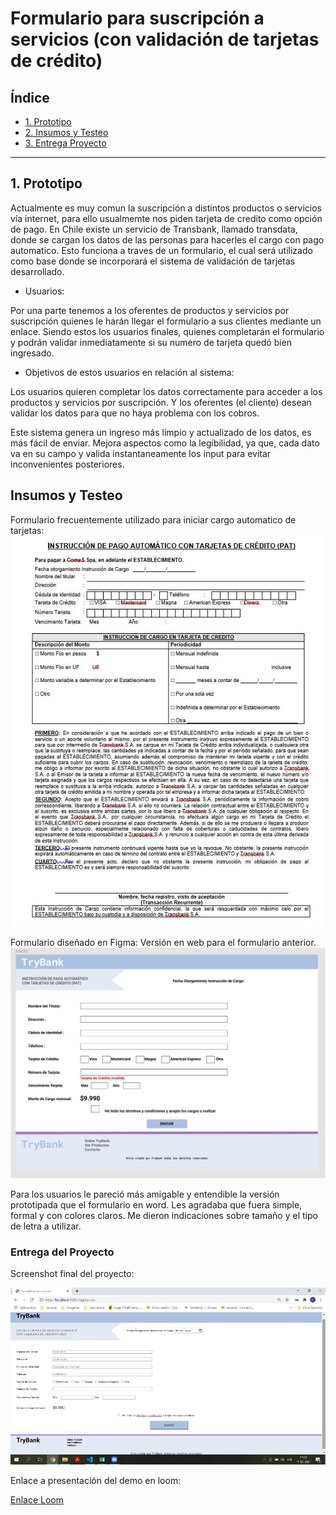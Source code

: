 # Formulario para suscripción a servicios (con validación de tarjetas de crédito)

## Índice

* [1. Prototipo](#1-prototipo)
* [2. Insumos y Testeo](#2-insumos-y-testeo)
* [3. Entrega Proyecto](#3-entrega-proyecto) 

***

## 1. Prototipo

Actualmente es muy comun la suscripción a distintos productos o servicios vía internet, para ello usualmemte nos piden tarjeta de credito como opción de pago. En Chile existe un servicio de Transbank, llamado transdata, donde se cargan los datos de las personas para hacerles el cargo con pago automatico. Esto funciona a traves de un formulario, el cual será utilizado como base donde se incorporará el sistema de validación de tarjetas desarrollado.

* Usuarios:

Por una parte tenemos a los oferentes de productos y servicios por suscripción quienes le harán llegar el formulario a sus clientes mediante un enlace. Siendo estos los usuarios finales, quienes completarán el formulario y podrán validar inmediatamente si su numero de tarjeta quedó bien ingresado.

* Objetivos de estos usuarios en relación al sistema:

Los usuarios quieren completar los datos correctamente para acceder a los productos y servicios por suscripción. Y los oferentes (el cliente) desean validar los datos para que no haya problema con los cobros.

Este sistema genera un ingreso más limpio y actualizado de los datos, es más fácil de enviar. Mejora aspectos como la legibilidad, ya que, cada dato va en su campo y valida instantaneamente los input para evitar inconvenientes posteriores. 


## Insumos y Testeo
Formulario frecuentemente utilizado para iniciar cargo automatico de tarjetas:
<img src="FormAnalogo.jpg" alt="Formulario frecuentemente utilizado" with="200"/>

Formulario diseñado en Figma: Versión en web para el formulario anterior.
![Formulario Figma](/FormFigma.jpg)

Para los usuarios le pareció más amigable y entendible la versión prototipada que el formulario en word. Les agradaba que fuera simple, formal y con colores claros. Me dieron indicaciones sobre tamaño y el tipo de letra a utilizar. 


### Entrega del Proyecto

Screenshot final del proyecto:

![Formulario Figma](/ProyectoFinal.jpg)

Enlace a presentación del demo en loom:

[Enlace Loom](https://www.loom.com/share/63d1a026968a4dbd9c443d42c5e46f9b)
